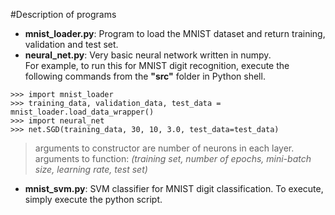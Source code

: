#Description of programs
- <b>mnist_loader.py</b>: Program to load the MNIST dataset and return training, validation and test set.
- <b>neural_net.py</b>: Very basic neural network written in numpy.
<br>For example, to run this for MNIST digit recognition, execute the following commands from the **"src"** folder in Python shell.
```
>>> import mnist_loader
>>> training_data, validation_data, test_data = mnist_loader.load_data_wrapper()
>>> import neural_net
>>> net.SGD(training_data, 30, 10, 3.0, test_data=test_data)
```
>arguments to constructor are number of neurons in each layer.<br>
>arguments to function:<i> (training set, number of epochs, mini-batch size, learning rate, test set)</i>

- <b>mnist_svm.py</b>: SVM classifier for MNIST digit classification.
To execute, simply execute the python script.